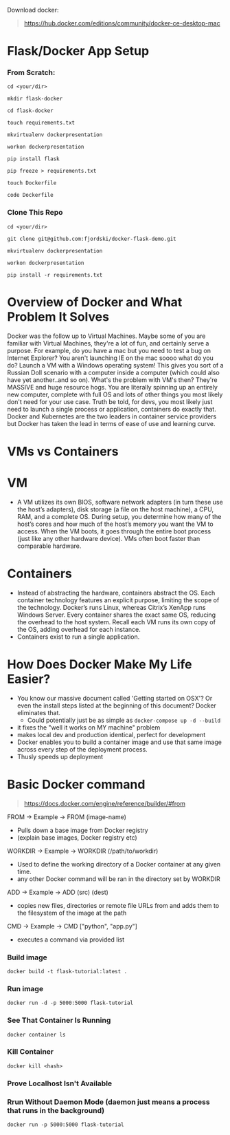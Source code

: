 Download docker:
> https://hub.docker.com/editions/community/docker-ce-desktop-mac

# Flask/Docker App Setup
### From Scratch:
`cd <your/dir>`

`mkdir flask-docker`

`cd flask-docker`

`touch requirements.txt`

`mkvirtualenv dockerpresentation`

`workon dockerpresentation`

`pip install flask`

`pip freeze > requirements.txt`

`touch Dockerfile`

`code Dockerfile`
### Clone This Repo
`cd <your/dir>`

`git clone git@github.com:fjordski/docker-flask-demo.git`

`mkvirtualenv dockerpresentation`

`workon dockerpresentation`

`pip install -r requirements.txt`

# Overview of Docker and What Problem It Solves
Docker was the follow up to Virtual Machines. Maybe some of you are familiar with Virtual Machines, they're a lot of fun, and certainly serve a purpose.
For example, do you have a mac but you need to test a bug on Internet Explorer? You aren't launching IE on the mac soooo what do you do? Launch a VM with
a Windows operating system! This gives you sort of a Russian Doll scenario with a computer inside a computer (which could also have yet another..and so on).
What's the problem with VM's then? They're MASSIVE and huge resource hogs. You are literally spinning up an entirely new computer, complete with full OS and
lots of other things you most likely don't need for your use case. Truth be told, for devs, you most likely just need to launch a single process or application, containers do exactly that. Docker and Kubernetes are the two leaders in container service providers but Docker has taken the
lead in terms of ease of use and learning curve.


# VMs vs Containers
# VM
- A VM utilizes its own BIOS, software network adapters (in turn these use the host’s adapters),
disk storage (a file on the host machine), a CPU, RAM, and a complete OS. During setup, you determine
how many of the host’s cores and how much of the host’s memory you want the VM to access. When the VM boots,
it goes through the entire boot process (just like any other hardware device). VMs often boot faster
than comparable hardware.


# Containers
- Instead of abstracting the hardware, containers abstract the OS. Each container technology features an explicit purpose, limiting the scope of the technology. Docker’s runs Linux, whereas Citrix’s XenApp runs Windows Server. Every container shares the exact same OS, reducing the overhead to the host system. Recall each VM runs its own copy of the OS, adding overhead for each instance.
- Containers exist to run a single application.


# How Does Docker Make My Life Easier?
- You know our massive document called 'Getting started on OSX'? Or even the install steps listed at the beginning of this document? Docker eliminates that.
  - Could potentially just be as simple as `docker-compose up -d --build`
- it fixes the "well it works on MY machine" problem
- makes local dev and production identical, perfect for development
- Docker enables you to build a container image and use that same image
across every step of the deployment process.
- Thusly speeds up deployment


# Basic Docker command
> https://docs.docker.com/engine/reference/builder/#from

FROM -> Example -> FROM (image-name)
- Pulls down a base image from Docker registry
- (explain base images, Docker registry etc)

WORKDIR -> Example -> WORKDIR (/path/to/workdir)
- Used to define the working directory of a Docker container at any given time.
- any other Docker command will be ran in the directory set by WORKDIR

ADD -> Example -> ADD (src) (dest)
- copies new files, directories or remote file URLs from <src> and
adds them to the filesystem of the image at the path <dest>

CMD -> Example -> CMD ["python", "app.py"]
- executes a command via provided list


### Build image
`docker build -t flask-tutorial:latest .`

### Run image
`docker run -d -p 5000:5000 flask-tutorial`

### See That Container Is Running
`docker container ls`

### Kill Container
`docker kill <hash>`

### Prove Localhost Isn't Available

### Rrun Without Daemon Mode (daemon just means a process that runs in the background)
`docker run -p 5000:5000 flask-tutorial`


